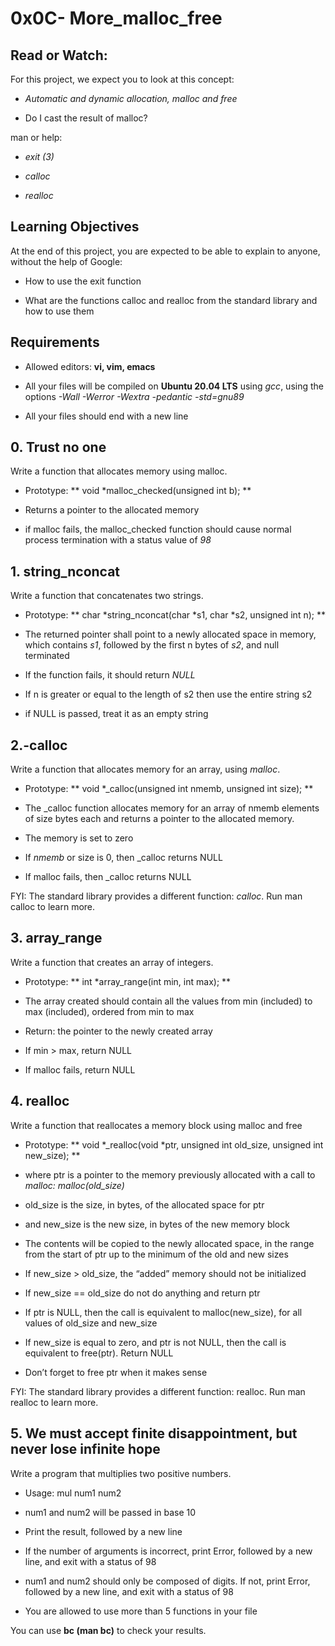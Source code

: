 # 0x0C- More_malloc_free
## Read or Watch:
For this project, we expect you to look at this concept:

- *Automatic and dynamic allocation, malloc and free*

- Do I cast the result of malloc?

man or help:

- *exit (3)*

- *calloc*

- *realloc*
## Learning Objectives
At the end of this project, you are expected to be able to explain to anyone, without the help of Google:

- How to use the exit function

- What are the functions calloc and realloc from the standard library and how to use them
## Requirements
- Allowed editors: **vi, vim, emacs**

- All your files will be compiled on **Ubuntu 20.04 LTS** using *gcc*, using the options *-Wall -Werror -Wextra -pedantic -std=gnu89*

- All your files should end with a new line
## 0. Trust no one
Write a function that allocates memory using malloc.

- Prototype: ** void *malloc_checked(unsigned int b); **

- Returns a pointer to the allocated memory

- if malloc fails, the malloc_checked function should cause normal process termination with a status value of *98*
## 1. string_nconcat
Write a function that concatenates two strings.

- Prototype: ** char *string_nconcat(char *s1, char *s2, unsigned int n); **

- The returned pointer shall point to a newly allocated space in memory, which contains *s1*, followed by the first n bytes of *s2*, and null terminated

- If the function fails, it should return *NULL*

- If n is greater or equal to the length of s2 then use the entire string s2

- if NULL is passed, treat it as an empty string
## 2.-calloc
Write a function that allocates memory for an array, using *malloc*.

- Prototype: ** void *_calloc(unsigned int nmemb, unsigned int size); **

- The _calloc function allocates memory for an array of nmemb elements of size bytes each and returns a pointer to the allocated memory.

- The memory is set to zero

- If *nmemb* or size is 0, then _calloc returns NULL

- If malloc fails, then _calloc returns NULL

FYI: The standard library provides a different function: *calloc*. Run man calloc to learn more.
## 3. array_range
Write a function that creates an array of integers.

- Prototype: ** int *array_range(int min, int max); **

- The array created should contain all the values from min (included) to max (included), ordered from min to max

- Return: the pointer to the newly created array

- If min > max, return NULL

- If malloc fails, return NULL
## 4. realloc
Write a function that reallocates a memory block using malloc and free

- Prototype: ** void *_realloc(void *ptr, unsigned int old_size, unsigned int new_size); **

- where ptr is a pointer to the memory previously allocated with a call to *malloc: malloc(old_size)*

- old_size is the size, in bytes, of the allocated space for ptr

- and new_size is the new size, in bytes of the new memory block

- The contents will be copied to the newly allocated space, in the range from the start of ptr up to the minimum of the old and new sizes

- If new_size > old_size, the “added” memory should not be initialized

- If new_size == old_size do not do anything and return ptr

- If ptr is NULL, then the call is equivalent to malloc(new_size), for all values of old_size and new_size

- If new_size is equal to zero, and ptr is not NULL, then the call is equivalent to free(ptr). Return NULL

- Don’t forget to free ptr when it makes sense

FYI: The standard library provides a different function: realloc. Run man realloc to learn more.
## 5. We must accept finite disappointment, but never lose infinite hope
Write a program that multiplies two positive numbers.

- Usage: mul num1 num2

- num1 and num2 will be passed in base 10

- Print the result, followed by a new line

- If the number of arguments is incorrect, print Error, followed by a new line, and exit with a status of 98

- num1 and num2 should only be composed of digits. If not, print Error, followed by a new line, and exit with a status of 98

- You are allowed to use more than 5 functions in your file

You can use **bc (man bc)** to check your results.
